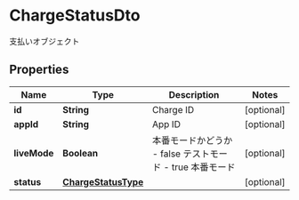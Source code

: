 

# ChargeStatusDto

支払いオブジェクト
## Properties

Name | Type | Description | Notes
------------ | ------------- | ------------- | -------------
**id** | **String** | Charge ID |  [optional]
**appId** | **String** | App ID |  [optional]
**liveMode** | **Boolean** | 本番モードかどうか - false テストモード - true 本番モード  |  [optional]
**status** | [**ChargeStatusType**](ChargeStatusType.md) |  |  [optional]



